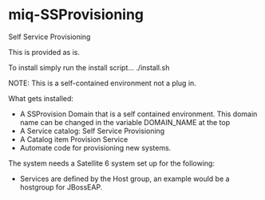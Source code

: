 # miq-SSProvisioning
Self Service Provisioning

This is provided as is.

To install simply run the install script... ./install.sh

NOTE:
  This is a self-contained environment not a plug in.
  
  
What gets installed:
* A SSProvision Domain that is a self contained environment.  This domain name can be changed in the variable DOMAIN_NAME at the top
* A Service catalog: Self Service Provisioning
* A Catalog item Provision Service
* Automate code for provisioning new systems.

The system needs a Satellite 6 system set up for the following:
*  Services are defined by the Host group, an example would be a hostgroup for JBossEAP.
